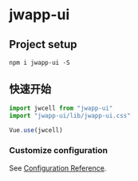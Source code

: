 # jwapp-ui

## Project setup
```
npm i jwapp-ui -S
```
## 快速开始
```javascript
import jwcell from "jwapp-ui"
import "jwapp-ui/lib/jwapp-ui.css"

Vue.use(jwcell)
```

### Customize configuration
See [Configuration Reference](https://cli.vuejs.org/config/).
